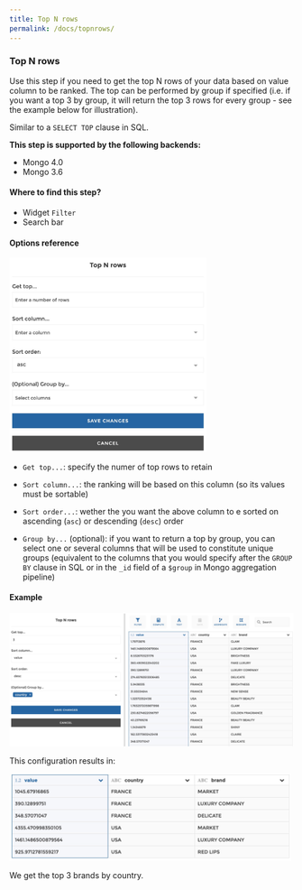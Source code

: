 ```yaml
---
title: Top N rows
permalink: /docs/topnrows/
---
```


### Top N rows

Use this step if you need to get the top N rows of your data based on value
column to be ranked. The top can be performed by group if specified (i.e. if you
want a top 3 by group, it will return the top 3 rows for every group - see the
example below for illustration).

Similar to a `SELECT TOP` clause in SQL.

**This step is supported by the following backends:**

- Mongo 4.0
- Mongo 3.6

#### Where to find this step?

- Widget `Filter`
- Search bar

#### Options reference

<img src="../../img/docs/user-interface/top_step_form.jpg" width="350" />

- `Get top...`: specify the numer of top rows to retain

- `Sort column...`: the ranking will be based on this column (so its values must
  be sortable)

- `Sort order...`: wether the you want the above column to e sorted on ascending
  (`asc`) or descending (`desc`) order

- `Group by...` (optional): if you want to return a top by group, you can
  select one or several columns that will be used to constitute unique groups
  (equivalent to the columns that you would specify after the `GROUP BY` clause
  in SQL or in the `_id` field of a `$group` in Mongo aggregation pipeline)

#### Example

<img src="../../img/docs/user-interface/top_example_conf.jpg" width="750" />

This configuration results in:

<img src="../../img/docs/user-interface/top_example_result.jpg" width="500" />

We get the top 3 brands by country.
